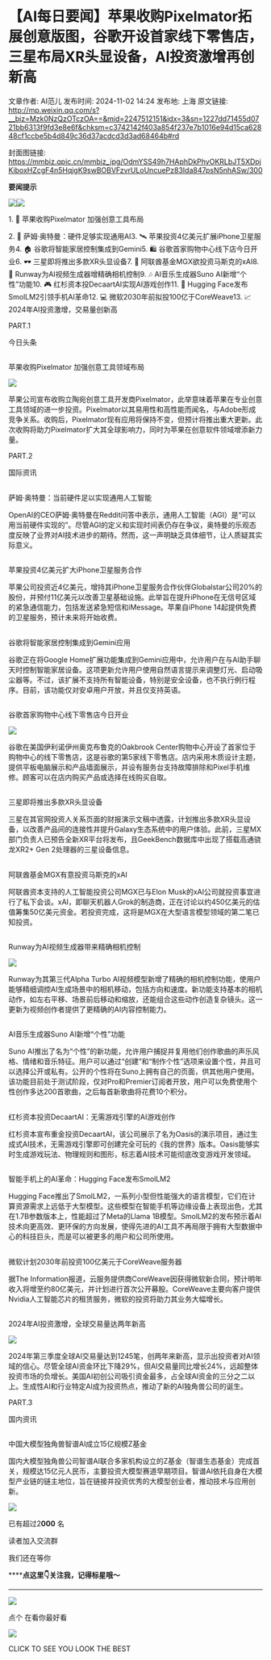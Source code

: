# 【AI每日要闻】苹果收购Pixelmator拓展创意版图，谷歌开设首家线下零售店，三星布局XR头显设备，AI投资激增再创新高

文章作者: AI范儿
发布时间: 2024-11-02 14:24
发布地: 上海
原文链接: http://mp.weixin.qq.com/s?__biz=Mzk0NzQzOTczOA==&mid=2247512151&idx=3&sn=1227dd71455d0721bb6313f9fd3e8e6f&chksm=c3742142f403a854f237e7b1016e94d15ca62848cf1ccbe5b4d849c36d37acdcd3d3ad68464b#rd

封面图链接: https://mmbiz.qpic.cn/mmbiz_jpg/OdmYSS49h7HAphDkPhyOKRLbJT5XDpjKiboxHZcgF4n5HqjgK9swBOBVFzvrULoUncuePz83Ida847psN5nhASw/300

  

**要闻提示**

![](https://mmbiz.qpic.cn/mmbiz_png/d4qBPHydOZmzyqWGPv1BHA5pDqVkgfZaWgtLUHc0xYECzGhq2Zs8anDyBtSLsdfbnnlvUjyRemKa781YLVLU2g/640?wx_fmt=png)![](https://mmbiz.qpic.cn/mmbiz_png/BAMFVuFZJRYD0V17akiaYgtOqwscCuEx3aDazwttiaGSUEuVKbUicrOzTF8huH9yL43ZsAE8eY4RvE3ghWCANzsDQ/640?wx_fmt=png)

1\. 🍏 苹果收购Pixelmator 加强创意工具布局

2\. 🤖 萨姆·奥特曼：硬件足够实现通用AI3\. 🛰️ 苹果投资4亿美元扩展iPhone卫星服务4\. 🏠 谷歌将智能家居控制集成到Gemini5\.
🛍️ 谷歌首家购物中心线下店今日开业6\. 🕶️ 三星即将推出多款XR头显设备7\. 🏦 阿联酋基金MGX欲投资马斯克的xAI8\. 🎥
Runway为AI视频生成器增精确相机控制9\. 🎶 AI音乐生成器Suno AI新增“个性”功能10\. 🎮
红杉资本投DecaartAI实现AI游戏创作11\. 📱 Hugging Face发布SmolLM2引领手机AI革命12\. 💻
微软2030年前拟投100亿于CoreWeave13\. 📈 2024年AI投资激增，交易量创新高

  

  

PART.1

  
  

今日头条

  
  

  

##

苹果收购Pixelmator 加强创意工具领域布局

![](https://mmbiz.qpic.cn/mmbiz_png/OdmYSS49h7HAphDkPhyOKRLbJT5XDpjK3NyDVN1ZibYKZicZ7BfLXDibomAgl6JphibdFGhTp3tZo8KRK2om5dB9Pw/640?wx_fmt=png&from=appmsg)

苹果公司宣布收购立陶宛创意工具开发商Pixelmator，此举意味着苹果在专业创意工具领域的进一步投资。Pixelmator以其易用性和高性能而闻名，与Adobe形成竞争关系。收购后，Pixelmator现有应用将保持不变，但预计将推出重大更新。此次收购将助力Pixelmator扩大其全球影响力，同时为苹果在创意软件领域增添新力量。

PART.2

  
  

国际资讯

  
  

##

萨姆·奥特曼：当前硬件足以实现通用人工智能

OpenAI的CEO萨姆·奥特曼在Reddit问答中表示，通用人工智能（AGI）是“可以用当前硬件实现的”。尽管AGI的定义和实现时间表仍存在争议，奥特曼的乐观态度反映了业界对AI技术进步的期待。然而，这一声明缺乏具体细节，让人质疑其实际意义。

##

苹果投资4亿美元扩大iPhone卫星服务合作

苹果公司投资近4亿美元，增持其iPhone卫星服务合作伙伴Globalstar公司20%的股份，并预付11亿美元以改善卫星基础设施。此举旨在提升iPhone在无信号区域的紧急通信能力，包括发送紧急短信和iMessage。苹果自iPhone
14起提供免费的卫星服务，预计未来将开始收费。

##

谷歌将智能家居控制集成到Gemini应用

谷歌正在将Google
Home扩展功能集成到Gemini应用中，允许用户在与AI助手聊天时控制智能家居设备。这项更新允许用户使用自然语言提示来调整灯光、启动吸尘器等。不过，该扩展不支持所有智能设备，特别是安全设备，也不执行例行程序。目前，该功能仅对安卓用户开放，并且仅支持英语。

##

谷歌首家购物中心线下零售店今日开业

![](https://mmbiz.qpic.cn/mmbiz_png/OdmYSS49h7HAphDkPhyOKRLbJT5XDpjK9uXwR0T2PW3IMkW1GsIL1h4dcyzk0ahEpOucasicOS8NBx2VFNzHzJQ/640?wx_fmt=png&from=appmsg)

谷歌在美国伊利诺伊州奥克布鲁克的Oakbrook
Center购物中心开设了首家位于购物中心的线下零售店，这是谷歌的第5家线下零售店。店内采用木质设计主题，提供平板电脑展示和产品墙面展示，并设有服务台支持故障排除和Pixel手机维修。顾客可以在店内购买产品或选择在线购买自取。

##

三星即将推出多款XR头显设备

三星在其官网投资人关系页面的财报演示文稿中透露，计划推出多款XR头显设备，以改善产品间的连接性并提升Galaxy生态系统中的用户体验。此前，三星MX部门负责人已预告全新XR平台将发布，且GeekBench数据库中出现了搭载高通骁龙XR2+
Gen 2处理器的三星设备信息。

##

阿联酋基金MGX有意投资马斯克的xAI

阿联酋资本支持的人工智能投资公司MGX已与Elon
Musk的xAI公司就投资事宜进行了私下会谈。xAI，即聊天机器人Grok的制造商，正在讨论以约450亿美元的估值筹集50亿美元资金。若投资完成，这将是MGX在大型语言模型领域的第二笔已知投资。

##

Runway为AI视频生成器带来精确相机控制

![](https://mmbiz.qpic.cn/mmbiz_png/OdmYSS49h7HAphDkPhyOKRLbJT5XDpjKaCRrkXSYMO7mpd5xNYbQzoAIzfVM6oPG999FP6zRlyd0xUclibaeDsw/640?wx_fmt=png&from=appmsg)

Runway为其第三代Alpha Turbo
AI视频模型新增了精确的相机控制功能，使用户能够精细调控AI生成场景中的相机移动，包括方向和速度。新功能支持基本的相机动作，如左右平移、场景前后移动和缩放，还能组合这些动作创造复杂镜头。这一更新为视频创作者提供了更精确的AI内容控制能力。

##

AI音乐生成器Suno AI新增“个性”功能

Suno
AI推出了名为“个性”的新功能，允许用户捕捉并复用他们创作歌曲的声乐风格、情绪和音乐特征。用户可以通过“创建”和“制作个性”选项来设置个性，并且可以选择公开或私有。公开的个性将在Suno上拥有自己的页面，供其他用户使用。该功能目前处于测试阶段，仅对Pro和Premier订阅者开放，用户可以免费使用个性创作多达200首歌曲，之后每首新歌曲将花费10个积分。

##

红杉资本投资DecaartAI：无需游戏引擎的AI游戏创作

红杉资本宣布重金投资DecaartAI，该公司展示了名为Oasis的演示项目，通过生成式AI技术，无需游戏引擎即可创建完全可玩的《我的世界》版本。Oasis能够实时生成游戏玩法、物理规则和图形，标志着AI技术可能彻底改变游戏开发领域。

##

智能手机上的AI革命：Hugging Face发布SmolLM2

Hugging
Face推出了SmolLM2，一系列小型但性能强大的语言模型，它们在计算资源需求上远低于大型模型。这些模型在智能手机等边缘设备上表现出色，尤其在1.7B参数版本上，性能超过了Meta的Llama
1B模型。SmolLM2的发布预示着AI技术向更高效、更环保的方向发展，使得先进的AI工具不再局限于拥有大型数据中心的科技巨头，而是可以被更多的用户和公司所使用。

##

微软计划2030年前投资100亿美元于CoreWeave服务器

据The
Information报道，云服务提供商CoreWeave因获得微软新合同，预计明年收入将增至约80亿美元，并计划进行首次公开募股。CoreWeave主要向客户提供Nvidia人工智能芯片的租赁服务，微软的投资将助力其业务大幅增长。

##

2024年AI投资激增，全球交易量达两年新高

![](https://mmbiz.qpic.cn/mmbiz_png/OdmYSS49h7HAphDkPhyOKRLbJT5XDpjKA1DK6RA8Dbgn3QnnJaN9kmBmcPpZpGksWCUSVwCNmhru8dticumwnbQ/640?wx_fmt=png&from=appmsg)

2024年第三季度全球AI交易量达到1245笔，创两年来新高，显示出投资者对AI领域的信心。尽管全球AI资金环比下降29%，但AI交易量同比增长24%，远超整体投资市场的负增长。美国AI初创公司吸引资金最多，占全球AI资金的三分之二以上。生成性AI和行业特定AI成为投资热点，推动了新的AI独角兽公司的诞生。

PART.3

  

国内资讯

  
  

##

中国大模型独角兽智谱AI成立15亿规模Z基金

国内大模型独角兽公司智谱AI联合多家机构设立的Z基金（智谱生态基金）完成首关，规模达15亿元人民币，主要投资大模型赛道早期项目。智谱AI依托自身在大模型产业链的链主地位，旨在链接并投资优秀的大模型创业者，推动技术与应用创新。

  

  
![](https://mmbiz.qpic.cn/mmbiz_png/OdmYSS49h7FuR0XhgJ5iaLA8KYXGFZgjwvvN2n3ak5QMqc8RdaqgQdkNOdZuOSMGtqKT5Kh5UBfS0rAUbMQByTg/640?wx_fmt=png)  

已有超过2**000** 名

读者加入交流群

  

我们还在等你

******点这里👇关注我，记得标星哦～**

****

![](https://mmbiz.qpic.cn/sz_mmbiz_png/rPopThv2fOK3ypaNpdOmGnuSg0OR2szzOoEbG8I9MW0siabiaBoKQZJEEwNSSmOudjQrdiaIyGRbjzdnlbFJuvbtg/640?wx_fmt=png)

点个 在看你最好看

![](https://mmbiz.qpic.cn/mmbiz_png/3bJEXAoIJfdYlgCHOXaOAtictsm0X761XTcucnRJOursib0hIZiclSoIK0JW2ukgsxXutiafcTt87GVS1y1W8cpqVg/640?wx_fmt=png)

CLICK TO SEE YOU LOOK THE BEST

